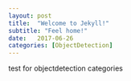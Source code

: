 ```yaml
---
layout: post
title:  "Welcome to Jekyll!"
subtitle: "Feel home!"
date:   2017-06-26 
categories: [ObjectDetection]
---
```


test for objectdetection categories